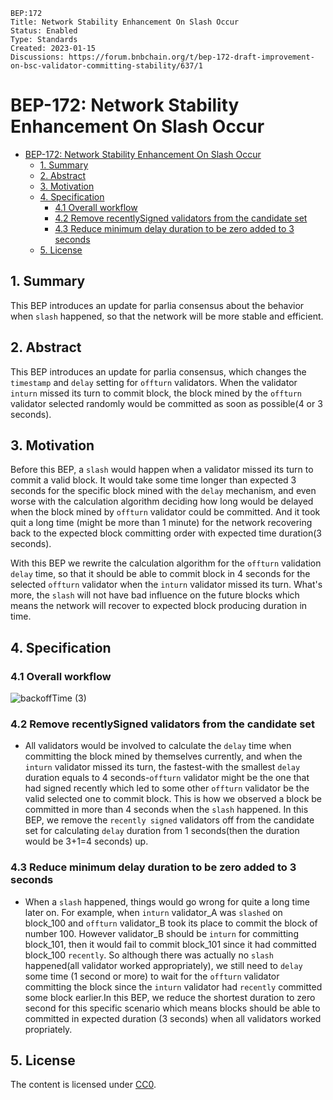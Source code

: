 ```
BEP:172  
Title: Network Stability Enhancement On Slash Occur
Status: Enabled
Type: Standards
Created: 2023-01-15
Discussions: https://forum.bnbchain.org/t/bep-172-draft-improvement-on-bsc-validator-committing-stability/637/1
```
# BEP-172: Network Stability Enhancement On Slash Occur

- [BEP-172: Network Stability Enhancement On Slash Occur](#bep-172-network-stability-enhancement-on-slash-occur)
  - [1. Summary](#1-summary)
  - [2. Abstract](#2-abstract)
  - [3. Motivation](#3-motivation)
  - [4. Specification](#4-specification)
    - [4.1 Overall workflow](#41-overall-workflow)
    - [4.2 Remove recentlySigned validators from the candidate set](#42-remove-recentlysigned-validators-from-the-candidate-set)
    - [4.3 Reduce minimum delay duration to be zero added to 3 seconds](#43-reduce-minimum-delay-duration-to-be-zero-added-to-3-seconds)
  - [5. License](#5-license)

## 1. Summary

 This BEP introduces an update for parlia consensus about the behavior when `slash` happened, so that the network will be more stable and efficient.

## 2. Abstract

This BEP introduces an update for parlia consensus, which changes the `timestamp` and `delay` setting for `offturn` validators. When the validator `inturn` missed its turn to commit block, the block mined by the `offturn` validator selected randomly would be committed as soon as possible(4 or 3 seconds).

## 3. Motivation

Before this BEP, a `slash` would happen when a validator missed its turn to commit a valid block. It would take some time longer than expected 3 seconds for the specific block mined with the `delay` mechanism, and even worse with the calculation algorithm deciding how long would be delayed when the block mined by `offturn` validator could be committed. And it took quit a long time (might be more than 1 minute) for the network recovering back to the expected block committing order with expected time duration(3 seconds).

With this BEP we rewrite the calculation algorithm for the `offturn` validation `delay` time, so that it should be able to commit block in 4 seconds for the selected `offturn` validator when the `inturn` validator missed its turn. What's more, the `slash` will not have bad influence on the future blocks which means the network will recover to expected block producing duration in time. 

## 4. Specification
### 4.1 Overall workflow
![backoffTime (3)](https://user-images.githubusercontent.com/26671219/202097706-d82347f1-fed0-49cb-be08-270d81f70f8b.png)


### 4.2 Remove recentlySigned validators from the candidate set
  - All validators would be involved to calculate the `delay` time when committing the block mined by themselves currently, and when the `inturn` validator missed its turn, the fastest-with the smallest `delay` duration equals to 4 seconds-`offturn` validator might be the one that had signed recently which led to some other `offturn` validator be the valid selected one to commit block. This is how we observed a block be committed in more than 4 seconds when the `slash` happened. In this BEP, we remove the `recently signed` validators off from the candidate set for calculating `delay` duration from 1 seconds(then the duration would be 3+1=4 seconds) up.
### 4.3 Reduce minimum delay duration to be zero added to 3 seconds
  - When a `slash` happened, things would go wrong for quite a long time later on. For example, when `inturn` validator_A was `slashed` on block_100 and `offturn` validator_B took its place to commit the block of number 100. However validator_B should be `inturn` for committing block_101, then it would fail to commit block_101 since it had committed block_100 `recently`. So although there was actually no `slash` happened(all validator worked appropriately), we still need to `delay` some time (1 second or more) to wait for the `offturn` validator committing the block since the `inturn` validator had `recently` committed some block earlier.In this BEP, we reduce the shortest duration to zero second for this specific scenario which means blocks should be able to committed in expected duration (3 seconds) when all validators worked propriately.

## 5. License

The content is licensed under [CC0](https://creativecommons.org/publicdomain/zero/1.0/).
